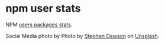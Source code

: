 # npm user stats

NPM [users packages stats](https://webreflection.github.io/npm/).

Social Media photo by Photo by [Stephen Dawson](https://unsplash.com/@srd844) on [Unsplash](https://unsplash.com/).
